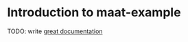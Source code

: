# Introduction to maat-example

TODO: write [great documentation](http://jacobian.org/writing/what-to-write/)
